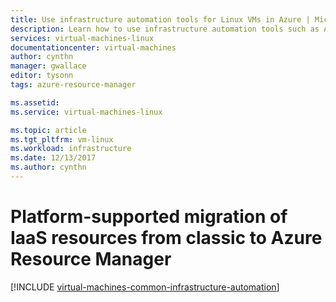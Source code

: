 ```yaml
---
title: Use infrastructure automation tools for Linux VMs in Azure | Microsoft Docs
description: Learn how to use infrastructure automation tools such as Ansible, Chef, Puppet, Terraform, and Packer to create and manage Linux virtual machines in Azure
services: virtual-machines-linux
documentationcenter: virtual-machines
author: cynthn
manager: gwallace
editor: tysonn
tags: azure-resource-manager

ms.assetid: 
ms.service: virtual-machines-linux

ms.topic: article
ms.tgt_pltfrm: vm-linux
ms.workload: infrastructure
ms.date: 12/13/2017
ms.author: cynthn
---
```


# Platform-supported migration of IaaS resources from classic to Azure Resource Manager
[!INCLUDE [virtual-machines-common-infrastructure-automation](../../../includes/virtual-machines-common-infrastructure-automation.md)]